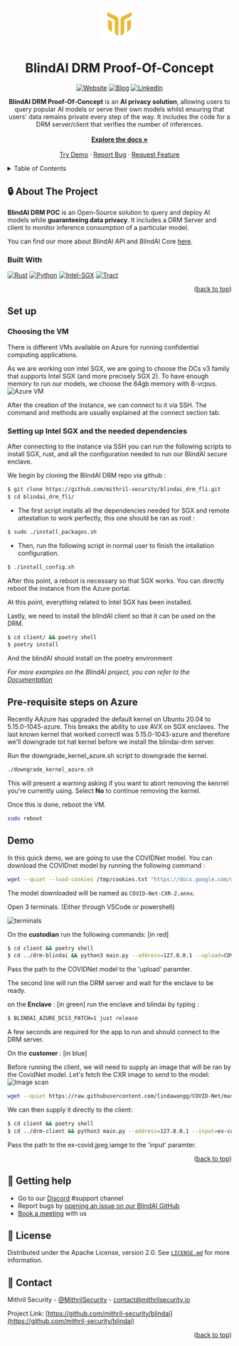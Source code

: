 <a name="readme-top"></a>



<!-- PROJECT LOGO -->
<br />
<div align="center">
  <a href="https://github.com/mithril-security/blindai">
    <img src="https://github.com/mithril-security/blindai/raw/main/docs/assets/logo.png" alt="Logo" width="80" height="80">
  </a>

<h1 align="center">BlindAI DRM Proof-Of-Concept</h1>

[![Website][website-shield]][website-url]
[![Blog][blog-shield]][blog-url]
[![LinkedIn][linkedin-shield]][linkedin-url]

  <p align="center">
    <b>BlindAI DRM Proof-Of-Concept</b> is an <b>AI privacy solution</b>, allowing users to query popular AI models or serve their own models whilst ensuring that users' data remains private every step of the way.
    It includes the code for a DRM server/client that verifies the number of inferences. 
	<br /><br />
    <a href="https://blindai.mithrilsecurity.io/en/latest"><strong>Explore the docs »</strong></a>
    <br />
    <br />
    <a href="https://blindai.mithrilsecurity.io/en/latest/docs/getting-started/quick-tour/">Try Demo</a>
    ·
    <a href="https://github.com/mithril-security/blindai/issues">Report Bug</a>
    ·
    <a href="https://github.com/mithril-security/blindai/issues">Request Feature</a>
  </p>
</div>



<!-- TABLE OF CONTENTS -->
<details>
  <summary>Table of Contents</summary>
  <ol>
    <li>
      <a href="#-about-the-project">About The Project</a>
      <ul>
        <li><a href="#built-with">Built With</a></li>
      </ul>
    </li>
    <li>
      <a href="#-Set-up">Set up</a>
    </li>
    <li><a href="#-usage">Usage</a></li>
    <li><a href="#-getting-help">Getting Help</a></li>
    <li><a href="#-license">License</a></li>
    <li><a href="#-contact">Contact</a></li>
  </ol>
</details>

<!-- ABOUT THE PROJECT -->
## 🔒 About The Project

**BlindAI DRM POC** is an Open-Source solution to query and deploy AI models while **guaranteeing data privacy**. It includes a DRM Server and client to monitor inference consumption of a particular model.



You can find our more about BlindAI API and BlindAI Core [here](https://blindai.mithrilsecurity.io/en/latest/docs/getting-started/blindai_structure/).

### Built With 

[![Rust][Rust]][Rust-url] [![Python][Python]][Python-url] [![Intel-SGX][Intel-SGX]][Intel-sgx-url] [![Tract][Tract]][tract-url]

<p align="right">(<a href="#readme-top">back to top</a>)</p>

<!-- GETTING STARTED -->
## Set up

### Choosing the VM
There is different VMs available on Azure for running confidential computing applications. 

As we are working oon intel SGX, we are going to choose the DCs v3 family that supports Intel SGX (and more precisely SGX 2). To have enough memory to run our models, we choose the 64gb memory with 8-vcpus.
![Azure VM](https://github.com/mithril-security/blindai_drm_fli/blob/main/docs/assets/set_up.png)

After the creation of the instance, we can connect to it via SSH. The command and methods are usually explained at the  connect section tab.

### Setting up Intel SGX and the needed dependencies 
After connecting to the instance via SSH you can run the following scripts to install SGX, rust, and all the configuration needed to run our BlindAI secure enclave. 

We begin by cloning the BlindAI DRM repo via github :
```bash
$ git clone https://github.com/mithril-security/blindai_drm_fli.git
$ cd blindai_drm_fli/
```

- The first script installs all the dependencies needed for SGX and remote attestation to work perfectly, this one should be ran as root : 
```bash 
$ sudo ./install_packages.sh
``` 

- Then, run the following script in normal user to finish the intallation configuration.
```bash
$ ./install_config.sh
```

After this point, a reboot is necessary so that SGX works. You can directly reboot the instance from the Azure portal. 


<!-- - Usual dependencies
```bash 
sudo apt-get install -y libcurl4 libssl1.1 make cmake jq pkg-config libssl-dev protobuf-compiler curl gnupg software-properties-common
```

- Rust and its set-up
```bash
# install rust
curl --proto '=https' --tlsv1.2 -sSf https://sh.rustup.rs | sh

# Changing default to nightly
rustup default nightly
rustup target add x86_64-fortanix-unknown-sgx --toolchain nightly
```

- Installing intel SGX dependencies and fortanix
```bash
# Intel SGX 
echo "deb https://download.01.org/intel-sgx/sgx_repo/ubuntu $(lsb_release -cs) main" | sudo tee -a /etc/apt/sources.list.d/intel-sgx.list >/dev/null 

curl -sSL "https://download.01.org/intel-sgx/sgx_repo/ubuntu/intel-sgx-deb.key" | sudo apt-key add - 

sudo apt-get update

sudo apt-get install -y sgx-aesm-service libsgx-aesm-launch-plugin

# Fortanix & Just
cargo install fortanix-sgx-tools ftxsgx-simulator sgxs-tools --git https://github.com/mithril-security/rust-sgx --branch sim-mode

curl --proto '=https' --tlsv1.2 -sSf https://just.systems/install.sh | sudo bash -s -- --to /usr/bin

# Azure DCAP client
sudo apt-get remove -y libsgx-dcap-default-qpl 
curl -sSL https://packages.microsoft.com/keys/microsoft.asc | sudo apt-key add -
sudo add-apt-repository "https://packages.microsoft.com/ubuntu/20.04/prod"
sudo apt-get update && sudo apt-get install -y az-dcap-client
sudo ln -s /usr/lib/libdcap_quoteprov.so /usr/lib/x86_64-linux-gnu/libdcap_quoteprov.so.1
``` -->
At this point, everything related to Intel SGX has been installed. 

Lastly, we need to install the blindAI client so that it can be used on the DRM. 
```bash
$ cd client/ && poetry shell
$ poetry install
``` 
And the blindAI should install on the poetry environment

_For more examples on the BlindAI project, you can refer to the [Documentation](https://blindai.mithrilsecurity.io/en/latest/)_

## Pre-requisite steps on Azure

Recently AAzure has upgraded the default kernel on Ubuntu 20.04 to 5.15.0-1045-azure. This breaks the ability to use AVX on SGX enclaves.
The last known kernel that worked correctl was 5.15.0-1043-azure and therefore we'll downgrade tot hat kernel before we install the blindai-drm server.

Run the downgrade_kernel_azure.sh script to downgrade the kernel.
```bash
./downgrade_kernel_azure.sh
```

This will present a warning asking if you want to abort removing the kenrrel you're currently using.
Select **No** to continue removing the kernel.

Once this is done, reboot the VM.
```bash
sudo reboot
```

## Demo

In this quick demo, we are going to use the COVIDNet model. 
You can download the COVIDnet model by running the following command : 
```bash
wget --quiet --load-cookies /tmp/cookies.txt "https://docs.google.com/uc?export=download&confirm=$(wget --quiet --save-cookies /tmp/cookies.txt --keep-session-cookies --no-check-certificate 'https://docs.google.com/uc?export=download&id=1Rzl_XpV_kBw-lzu_5xYpc8briFd7fjvc' -O- | sed -rn 's/.*confirm=([0-9A-Za-z_]+).*/\1\n/p')&id=1Rzl_XpV_kBw-lzu_5xYpc8briFd7fjvc" -O COVID-Net-CXR-2.onnx && rm -rf /tmp/cookies.txt
```

The model downloaded will be named as `COVID-Net-CXR-2.onnx`.

Open 3 terminals.
(Either through VSCode or powershell)

![terminals](https://github.com/mithril-security/blindai_drm_fli/blob/main/docs/assets/fli_1.png)

On the **custodian** run the following commands: [in red]
```bash
$ cd client && poetry shell
$ cd ../drm-blindai && python3 main.py --address=127.0.0.1 --upload=COVID-Net-CXR-2.onnx
```
Pass the path to the COVIDNet model to the 'upload' paramter.

The second line will run the DRM server and wait for the enclave to be ready.
	

on the **Enclave** : [in green] 
	run the enclave and blindai by typing : 
```bash
$ BLINDAI_AZURE_DCS3_PATCH=1 just release 
```
A few seconds are required for the app to run and should connect to the DRM server. 
	
On the **customer** : [in blue]

Before running the client, we will need to supply an image that will be ran by the CovidNet model. 
Let's fetch the CXR image to send to the model: 
![Image scan](https://raw.githubusercontent.com/lindawangg/COVID-Net/master/assets/ex-covid.jpeg)

```bash
wget --quiet https://raw.githubusercontent.com/lindawangg/COVID-Net/master/assets/ex-covid.jpeg
```

We can then supply it directly to the client:

```bash
$ cd client && poetry shell
$ cd ../drm-client && python3 main.py --address=127.0.0.1 --input=ex-covid.jpeg
```
Pass the path to the ex-covid.jpeg iamge to the 'input' paramter.



<p align="right">(<a href="#readme-top">back to top</a>)</p>

<!-- GETTING HELP -->
## 🙋 Getting help

* Go to our [Discord](https://discord.com/invite/TxEHagpWd4) #support channel
* Report bugs by [opening an issue on our BlindAI GitHub](https://github.com/mithril-security/blindai/issues)
* [Book a meeting](https://calendly.com/contact-mithril-security/15mins?month=2023-03) with us


<!-- LICENSE -->
## 📜 License

Distributed under the Apache License, version 2.0. See [`LICENSE.md`](https://www.apache.org/licenses/LICENSE-2.0) for more information.


<!-- CONTACT -->
## 📇 Contact

Mithril Security - [@MithrilSecurity](https://twitter.com/MithrilSecurity) - contact@mithrilsecurity.io

Project Link: [https://github.com/mithril-security/blindai](https://github.com/mithril-security/blindai)

<p align="right">(<a href="#readme-top">back to top</a>)</p>

<!-- MARKDOWN LINKS & IMAGES -->
<!-- https://github.com/alexandresanlim/Badges4-README.md-Profile#-blog- -->
[contributors-shield]: https://img.shields.io/github/contributors/mithril-security/blindai.svg?style=for-the-badge
[contributors-url]: https://github.com/mithril-security/blindai/graphs/contributors
[forks-shield]: https://img.shields.io/github/forks/mithril-security/blindai.svg?style=for-the-badge
[forks-url]: https://github.com/mithril-security/blindai/network/members
[stars-shield]: https://img.shields.io/github/stars/mithril-security/blindai.svg?style=for-the-badge
[stars-url]: https://github.com/mithril-security/blindai/stargazers
[issues-shield]: https://img.shields.io/github/issues/mithril-security/blindai.svg?style=for-the-badge
[issues-url]: https://github.com/mithril-security/blindai/issues
[license-shield]: https://img.shields.io/github/license/mithril-security/blindai.svg?style=for-the-badge
[license-url]: https://github.com/mithril-security/blindai/blob/master/LICENSE.txt
[linkedin-shield]: https://img.shields.io/badge/LinkedIn-0077B5?style=for-the-badge&logo=linkedin&logoColor=white&colorB=555
[linkedin-url]: https://www.linkedin.com/company/mithril-security-company/
[website-url]: https://www.mithrilsecurity.io
[website-shield]: https://img.shields.io/badge/website-000000?style=for-the-badge&colorB=555
[blog-url]: https://blog.mithrilsecurity.io/
[blog-shield]: https://img.shields.io/badge/Blog-000?style=for-the-badge&logo=ghost&logoColor=yellow&colorB=555
[product-screenshot]: images/screenshot.png
[Python]: https://img.shields.io/badge/Python-FFD43B?style=for-the-badge&logo=python&logoColor=blue
[Python-url]: https://www.python.org/
[Rust]: https://img.shields.io/badge/rust-FFD43B?style=for-the-badge&logo=rust&logoColor=black
[Rust-url]: https://www.rust-lang.org/fr
[Intel-SGX]: https://img.shields.io/badge/SGX-FFD43B?style=for-the-badge&logo=intel&logoColor=black
[Intel-sgx-url]: https://www.intel.fr/content/www/fr/fr/architecture-and-technology/software-guard-extensions.html
[Tract]: https://img.shields.io/badge/Tract-FFD43B?style=for-the-badge
[tract-url]: https://github.com/mithril-security/tract/tree/6e4620659837eebeaba40ab3eeda67d33a99c7cf

<!-- Done using https://github.com/othneildrew/Best-README-Template -->

